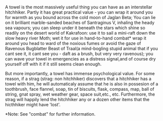 A towel is the most massively useful thing you can have as an interstellar hitchhiker. Partly it has great practical value - you can wrap it around you for warmth as you bound across the cold moon of Jaglan Beta; You can lie on it brilliant marble-sanded beaches of Santraginus V, inhaling the heady sea vapours; you can sleep under it beneath the stars which shine so readily on the desert world of Kakrafoon: use it to sail a mini-raft down the slow heavy river Moth; wet it for use in hand-to-hand combat* wrap it around you head to ward of the noxious fumes or avoid the gaze of Ravenous Bugblatter Beast of Traal(a mind-bogling stupid animal that if you cant see it, it cant see you - daft as a brush, but very very ravenous); you can wave your towel in emergencies as a distress signal,and of course dry yourself off with it if it still seems clean enough.

But more importantly, a towel has immense psychological value. For some reason, if a strag (strag: non hitchhiker) discovers that a hitchhiker has a towel with him, he will automaticaly assume that he is also in possesion of a toothbrush, face flannel, soap, tin of biscuits, flask, compass, map, ball of string, gnat spray, wet weather gear, space suit,etc., etc. Furthermore, the strag will happily lend the hitchhiker any or a dozen other items that the hicthhiker might have 'lost'.

*Note: See "combat" for further information.
